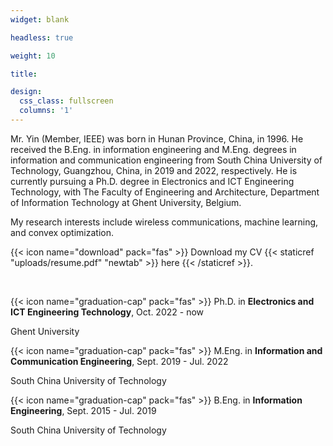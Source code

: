 ```yaml
---
widget: blank

headless: true

weight: 10

title:

design:
  css_class: fullscreen
  columns: '1'
---
```



Mr. Yin (Member, IEEE) was born in Hunan Province, China, in 1996. He received the B.Eng. in information engineering and M.Eng. degrees in information and communication engineering from South China University of Technology, Guangzhou, China, in 2019 and 2022, respectively. 
He is currently pursuing a Ph.D. degree in Electronics and ICT Engineering Technology, with The Faculty of Engineering and Architecture, Department of Information Technology at Ghent University, Belgium.

My research interests include wireless communications, machine learning, and convex optimization.

{{< icon name="download" pack="fas" >}} Download my CV {{< staticref "uploads/resume.pdf" "newtab" >}} here {{< /staticref >}}.

<br>


{{< icon name="graduation-cap" pack="fas" >}} Ph.D. in **Electronics and ICT Engineering Technology**, Oct. 2022 - now

Ghent University

{{< icon name="graduation-cap" pack="fas" >}} M.Eng. in **Information and Communication Engineering**, Sept. 2019 - Jul. 2022

South China University of Technology

[//]: # ({{< spoiler text="" >}})

[//]: # (- Deep Learning: 91 )

[//]: # (- Information Theory: 93)

[//]: # (- Modern Digital Signal Processing: 92)

[//]: # (- Methods of Optimization: 93)

[//]: # (- Numerical Analysis: 95)

[//]: # (- Security of Information and Communication Networks: 96)

[//]: # ({{< /spoiler >}})

{{< icon name="graduation-cap" pack="fas" >}} B.Eng. in **Information Engineering**, Sept. 2015 - Jul. 2019

South China University of Technology

[//]: # ({{< spoiler text="" >}})

[//]: # (- Linear Algebra & Analytic Geometry: 100 )

[//]: # (- Probability & Mathematical Statistics: 95)

[//]: # (- Signals and Systems: 97)

[//]: # (- Analog Electronics: 97)

[//]: # (- Basic Theory of Information: 93)

[//]: # (- Software Engineering: 91)

[//]: # ({{< /spoiler >}})
